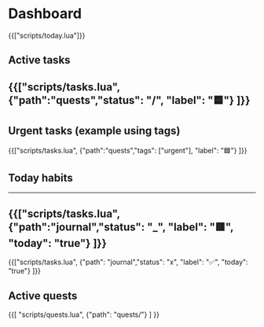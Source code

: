 # Dashboard
{{["scripts/today.lua"]}}


## Active tasks
{{["scripts/tasks.lua", {"path":"quests","status": "/", "label": "🟦"} ]}}
---
## Urgent tasks (example using tags)
{{["scripts/tasks.lua", {"path":"quests","tags": ["urgent"], "label": "🟦"} ]}}

## Today habits
--------------
{{["scripts/tasks.lua", {"path":"journal","status": "_", "label": "🟥", "today": "true"} ]}}
--------------
{{["scripts/tasks.lua", {"path": "journal","status": "x", "label": "✅", "today": "true"} ]}}

## Active quests
{{[ "scripts/quests.lua", {"path": "quests/"} ] }}


